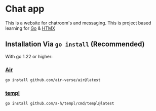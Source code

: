# Chat app

This is a website for chatroom's and messaging. This is project based learning for [Go](https://go.dev/) & [HTMX](https://htmx.org/)

## Installation Via `go install` (Recommended)

With go 1.22 or higher:

### [Air](https://github.com/air-verse/air)

```bash
go install github.com/air-verse/air@latest
```

### [templ](https://github.com/a-h/templ/tree/v0.2.747)

```bash
go install github.com/a-h/templ/cmd/templ@latest
```
